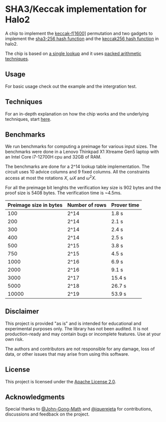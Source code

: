 # SHA3/Keccak implementation for Halo2 

A chip to implement the [keccak-f[1600]](https://keccak.team/keccak_specs_summary.html) permutation and two gadgets to implement the [sha3-256 hash function](https://nvlpubs.nist.gov/nistpubs/FIPS/NIST.FIPS.202.pdf) and the [keccak256 hash function](https://keccak.team/files/Keccak-reference-3.0.pdf) in halo2.

The chip is based on [a single lookup](docs/lookup.md) and it uses [packed arithmetic techniques](docs/techniques.md#packed-arithmetic).

## Usage

For basic usage check out the example and the intergration test.

## Techniques

For an in-depth explanation on how the chip works and the underlying techniques, start [here](./docs/intro.md).

## Benchmarks

We run benchmarks for computing a preimage for various input sizes. The benchmarks were done in a Lenovo Thinkpad X1 Xtreame Gen5 laptop with an Intel Core i7-12700H cpu and 32GB of RAM. 

The benchmarks are done for a 2^14 lookup table implementation. The circuit uses 10 advice columns and 9 fixed columns. All the constraints access at most the rotations $X$, $\omega X$ and $\omega^2 X$.

For all the preimage bit lenghts the verification key size is 902 bytes and the proof size is 5408 bytes. The verification time is ~4.5ms.

| Preimage size in bytes | Number of rows | Prover time 
|------------------------|----------------|-------------
|   100                  |     2^14       | 1.8 s    
|   200                  |     2^14       | 2.1 s    
|   300                  |     2^14       | 2.4 s    
|   400                  |     2^14       | 2.5 s    
|   500                  |     2^15       | 3.8 s    
|   750                  |     2^15       | 4.5 s    
|   1000                 |     2^16       | 6.9 s    
|   2000                 |     2^16       | 9.1 s    
|   3000                 |     2^17       | 15.4 s    
|   5000                 |     2^18       | 26.7 s    
|   10000                |     2^19       | 53.9 s    


## Disclaimer

This project is provided "as is" and is intended for educational and experimental purposes only. The library has not been audited. It is not production-ready and may contain bugs or incomplete features. Use at your own risk.

The authors and contributors are not responsible for any damage, loss of data, or other issues that may arise from using this software.

## License

This project is licensed under the [Apache License 2.0](LICENSE).

## Acknowledgments

Special thanks to [@John-Gong-Math](https://github.com/John-Gong-Math) and [@iquerejeta](https://github.com/iquerejeta) for contributions, discussions and feedback on the project.
